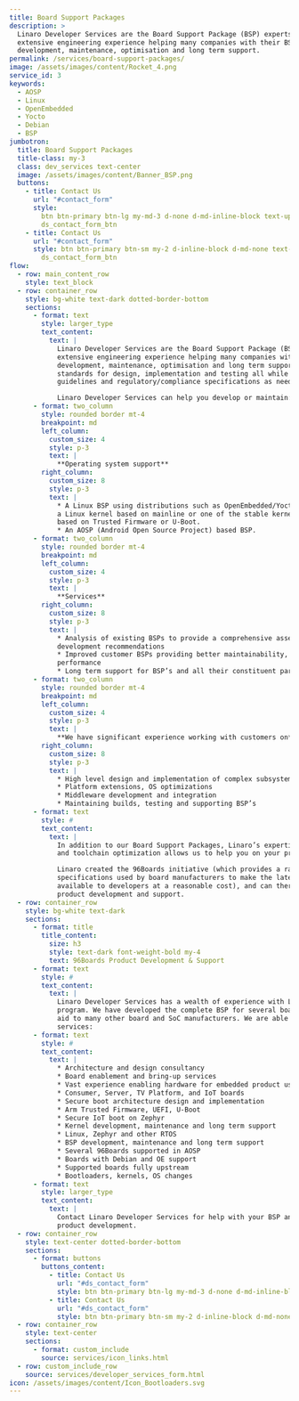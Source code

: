 ```yaml
---
title: Board Support Packages
description: >
  Linaro Developer Services are the Board Support Package (BSP) experts. We have
  extensive engineering experience helping many companies with their BSP
  development, maintenance, optimisation and long term support.
permalink: /services/board-support-packages/
image: /assets/images/content/Rocket_4.png
service_id: 3
keywords:
  - AOSP
  - Linux
  - OpenEmbedded
  - Yocto
  - Debian
  - BSP
jumbotron:
  title: Board Support Packages
  title-class: my-3
  class: dev_services text-center
  image: /assets/images/content/Banner_BSP.png
  buttons:
    - title: Contact Us
      url: "#contact_form"
      style:
        btn btn-primary btn-lg my-md-3 d-none d-md-inline-block text-uppercase
        ds_contact_form_btn
    - title: Contact Us
      url: "#contact_form"
      style: btn btn-primary btn-sm my-2 d-inline-block d-md-none text-uppercase
        ds_contact_form_btn
flow:
  - row: main_content_row
    style: text_block
  - row: container_row
    style: bg-white text-dark dotted-border-bottom
    sections:
      - format: text
        style: larger_type
        text_content:
          text: |
            Linaro Developer Services are the Board Support Package (BSP) experts. We have
            extensive engineering experience helping many companies with their BSP
            development, maintenance, optimisation and long term support. We maintain high
            standards for design, implementation and testing all while following customer
            guidelines and regulatory/compliance specifications as needed.

            Linaro Developer Services can help you develop or maintain:
      - format: two_column
        style: rounded border mt-4
        breakpoint: md
        left_column:
          custom_size: 4
          style: p-3
          text: |
            **Operating system support**
        right_column:
          custom_size: 8
          style: p-3
          text: |
            * A Linux BSP using distributions such as OpenEmbedded/Yocto or Debian,
            a Linux kernel based on mainline or one of the stable kernels and firmware
            based on Trusted Firmware or U-Boot.
            * An AOSP (Android Open Source Project) based BSP.
      - format: two_column
        style: rounded border mt-4
        breakpoint: md
        left_column:
          custom_size: 4
          style: p-3
          text: |
            **Services**
        right_column:
          custom_size: 8
          style: p-3
          text: |
            * Analysis of existing BSPs to provide a comprehensive assessment and
            development recommendations
            * Improved customer BSPs providing better maintainability, quality and
            performance
            * Long term support for BSP’s and all their constituent parts.
      - format: two_column
        style: rounded border mt-4
        breakpoint: md
        left_column:
          custom_size: 4
          style: p-3
          text: |
            **We have significant experience working with customers on**
        right_column:
          custom_size: 8
          style: p-3
          text: |
            * High level design and implementation of complex subsystems
            * Platform extensions, OS optimizations
            * Middleware development and integration
            * Maintaining builds, testing and supporting BSP’s
      - format: text
        style: #
        text_content:
          text: |
            In addition to our Board Support Packages, Linaro’s expertise in power management
            and toolchain optimization allows us to help you on your project in these areas.

            Linaro created the 96Boards initiative (which provides a range of hardware
            specifications used by board manufacturers to make the latest Arm based processors
            available to developers at a reasonable cost), and can therefore provide 96Boards
            product development and support.
  - row: container_row
    style: bg-white text-dark
    sections:
      - format: title
        title_content:
          size: h3
          style: text-dark font-weight-bold my-4
          text: 96Boards Product Development & Support
      - format: text
        style: #
        text_content:
          text: |
            Linaro Developer Services has a wealth of experience with Linaro’s 96Boards
            program. We have developed the complete BSP for several boards and have provided
            aid to many other board and SoC manufacturers. We are able to offer the following
            services:
      - format: text
        style: #
        text_content:
          text: |
            * Architecture and design consultancy
            * Board enablement and bring-up services
            * Vast experience enabling hardware for embedded product use
            * Consumer, Server, TV Platform, and IoT boards
            * Secure boot architecture design and implementation
            * Arm Trusted Firmware, UEFI, U-Boot
            * Secure IoT boot on Zephyr
            * Kernel development, maintenance and long term support
            * Linux, Zephyr and other RTOS
            * BSP development, maintenance and long term support
            * Several 96Boards supported in AOSP
            * Boards with Debian and OE support
            * Supported boards fully upstream
            * Bootloaders, kernels, OS changes
      - format: text
        style: larger_type
        text_content:
          text: |
            Contact Linaro Developer Services for help with your BSP and/or 96Boards
            product development.
  - row: container_row
    style: text-center dotted-border-bottom
    sections:
      - format: buttons
        buttons_content:
          - title: Contact Us
            url: "#ds_contact_form"
            style: btn btn-primary btn-lg my-md-3 d-none d-md-inline-block ds_contact_form_btn
          - title: Contact Us
            url: "#ds_contact_form"
            style: btn btn-primary btn-sm my-2 d-inline-block d-md-none ds_contact_form_btn
  - row: container_row
    style: text-center
    sections:
      - format: custom_include
        source: services/icon_links.html
  - row: custom_include_row
    source: services/developer_services_form.html
icon: /assets/images/content/Icon_Bootloaders.svg
---
```

